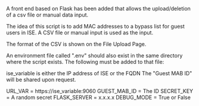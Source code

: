 A front end based on Flask has been added that allows the upload/deletion of a csv file or manual data input.

The idea of this script is to add MAC addresses to a bypass list for guest users in ISE.
A CSV file or manual input is used as the input.

The format of the CSV is shown on the File Upload Page.

An environment file called ".env" should also exist in the same directory where the script exists. The following must be added to that file:

ise_variable is either the IP address of ISE or the FQDN
The "Guest MAB ID" will be shared upon request.

URL_VAR = https://ise_variable:9060
GUEST_MAB_ID = The ID
SECRET_KEY = A random secret 
FLASK_SERVER = x.x.x.x 
DEBUG_MODE = True or False

